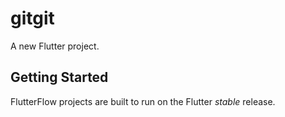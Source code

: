 # gitgit

A new Flutter project.

## Getting Started

FlutterFlow projects are built to run on the Flutter _stable_ release.
